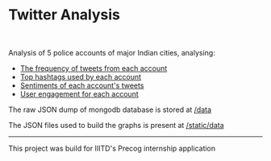# Twitter Analysis
<br>

Analysis of 5 police accounts of major Indian cities, analysing:

- [The frequency of tweets from each account](http://precogsummer-arsh.herokuapp.com/freq)
- [Top hashtags used by each account](http://precogsummer-arsh.herokuapp.com/top10)
- [Sentiments of each account's tweets](http://precogsummer-arsh.herokuapp.com/sentiment)
- [User engagement for each account](http://precogsummer-arsh.herokuapp.com/engagement)

The raw JSON dump of mongodb database is stored at [/data](https://github.com/Arsh23/twitter-analysis/tree/master/data)

The JSON files used to build the graphs is present at [/static/data](https://github.com/Arsh23/twitter-analysis/tree/master/static/data)

------
This project was build for IIITD's Precog internship application
